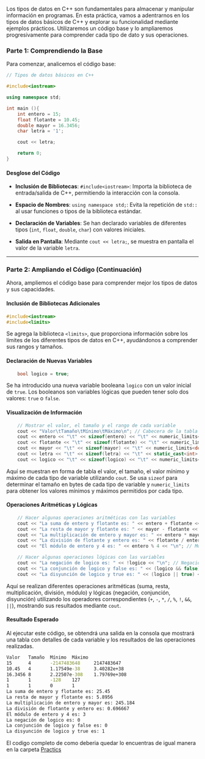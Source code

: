 Los tipos de datos en C++ son fundamentales para almacenar y manipular información en programas. En esta práctica, vamos a adentrarnos en los tipos de datos básicos de C++ y explorar su funcionalidad mediante ejemplos prácticos. Utilizaremos un código base y lo ampliaremos progresivamente para comprender cada tipo de dato y sus operaciones.

### Parte 1: Comprendiendo la Base

Para comenzar, analicemos el código base:

```cpp
// Tipos de datos básicos en C++

#include<iostream>

using namespace std;

int main (){
    int entero = 15;
    float flotante = 10.45;
    double mayor = 16.3456;
    char letra = '1';

    cout << letra;

    return 0;
}
```

#### Desglose del Código

- **Inclusión de Bibliotecas**: `#include<iostream>`: Importa la biblioteca de entrada/salida de C++, permitiendo la interacción con la consola.

- **Espacio de Nombres**: `using namespace std;`: Evita la repetición de `std::` al usar funciones o tipos de la biblioteca estándar.

- **Declaración de Variables**: Se han declarado variables de diferentes tipos (`int`, `float`, `double`, `char`) con valores iniciales.

- **Salida en Pantalla**: Mediante `cout << letra;`, se muestra en pantalla el valor de la variable `letra`.


---

### Parte 2: Ampliando el Código (Continuación)

Ahora, ampliemos el código base para comprender mejor los tipos de datos y sus capacidades.

#### Inclusión de Bibliotecas Adicionales

```cpp
#include<iostream>
#include<limits>
```

Se agrega la biblioteca `<limits>`, que proporciona información sobre los límites de los diferentes tipos de datos en C++, ayudándonos a comprender sus rangos y tamaños.

#### Declaración de Nuevas Variables

```cpp
    bool logico = true;
```

Se ha introducido una nueva variable booleana `logico` con un valor inicial de `true`. Los booleanos son variables lógicas que pueden tener solo dos valores: `true` o `false`.

#### Visualización de Información

```cpp
    // Mostrar el valor, el tamaño y el rango de cada variable
    cout << "Valor\tTamaño\tMínimo\tMáximo\n"; // Cabecera de la tabla
    cout << entero << "\t" << sizeof(entero) << "\t" << numeric_limits<int>::min() << "\t" << numeric_limits<int>::max() << "\n"; // Mostrar detalles de int
    cout << flotante << "\t" << sizeof(flotante) << "\t" << numeric_limits<float>::min() << "\t" << numeric_limits<float>::max() << "\n"; // Mostrar detalles de float
    cout << mayor << "\t" << sizeof(mayor) << "\t" << numeric_limits<double>::min() << "\t" << numeric_limits<double>::max() << "\n"; // Mostrar detalles de double
    cout << letra << "\t" << sizeof(letra) << "\t" << static_cast<int>(numeric_limits<char>::min()) << "\t" << static_cast<int>(numeric_limits<char>::max()) << "\n"; // Mostrar detalles de char
    cout << logico << "\t" << sizeof(logico) << "\t" << numeric_limits<bool>::min() << "\t" << numeric_limits<bool>::max() << "\n"; // Mostrar detalles de bool
```

Aquí se muestran en forma de tabla el valor, el tamaño, el valor mínimo y máximo de cada tipo de variable utilizando `cout`. Se usa `sizeof` para determinar el tamaño en bytes de cada tipo de variable y `numeric_limits` para obtener los valores mínimos y máximos permitidos por cada tipo.

#### Operaciones Aritméticas y Lógicas

```cpp
    // Hacer algunas operaciones aritméticas con las variables
    cout << "La suma de entero y flotante es: " << entero + flotante << "\n"; // Suma
    cout << "La resta de mayor y flotante es: " << mayor - flotante << "\n"; // Resta
    cout << "La multiplicación de entero y mayor es: " << entero * mayor << "\n"; // Multiplicación
    cout << "La división de flotante y entero es: " << flotante / entero << "\n"; // División
    cout << "El módulo de entero y 4 es: " << entero % 4 << "\n"; // Módulo

    // Hacer algunas operaciones lógicas con las variables
    cout << "La negación de logico es: " << !logico << "\n"; // Negación
    cout << "La conjunción de logico y false es: " << (logico && false) << "\n"; // Conjunción
    cout << "La disyunción de logico y true es: " << (logico || true) << "\n"; // Disyunción
```

Aquí se realizan diferentes operaciones aritméticas (suma, resta, multiplicación, división, módulo) y lógicas (negación, conjunción, disyunción) utilizando los operadores correspondientes (`+`, `-`, `*`, `/`, `%`, `!`, `&&`, `||`), mostrando sus resultados mediante `cout`.

#### Resultado Esperado

Al ejecutar este código, se obtendrá una salida en la consola que mostrará una tabla con detalles de cada variable y los resultados de las operaciones realizadas.

```cmd
Valor   Tamaño  Mínimo  Máximo
15      4       -2147483648     2147483647
10.45   4       1.17549e-38     3.40282e+38
16.3456 8       2.22507e-308    1.79769e+308
1       1       -128    127
1       1       0       1
La suma de entero y flotante es: 25.45
La resta de mayor y flotante es: 5.8956
La multiplicación de entero y mayor es: 245.184
La división de flotante y entero es: 0.696667
El módulo de entero y 4 es: 3
La negación de logico es: 0
La conjunción de logico y false es: 0
La disyunción de logico y true es: 1

```

El codigo completo de como deberia quedar lo encuentras de igual manera en la carpeta [Practics](./Practics)